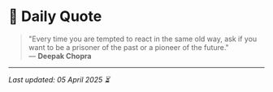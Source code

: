 # 📜 Daily Quote

> "Every time you are tempted to react in the same old way, ask if you want to be a prisoner of the past or a pioneer of the future."  
> — **Deepak Chopra**

---

_Last updated: 05 April 2025 ⏳_
